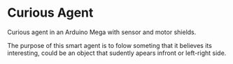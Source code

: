 # Curious Agent
Curious agent in an Arduino Mega with sensor and motor shields. 

The purpose of this smart agent is to folow someting that it believes its interesting, could be an object that sudently apears infront or left-right side.
